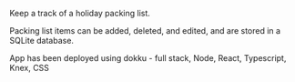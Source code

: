 Keep a track of a holiday packing list.

Packing list items can be added, deleted, and edited, and are stored in a SQLite database. 

App has been deployed using dokku - full stack, Node, React, Typescript, Knex, CSS

